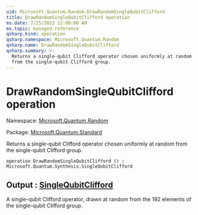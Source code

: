 ```yaml
---
uid: Microsoft.Quantum.Random.DrawRandomSingleQubitClifford
title: DrawRandomSingleQubitClifford operation
ms.date: 7/25/2022 12:00:00 AM
ms.topic: managed-reference
qsharp.kind: operation
qsharp.namespace: Microsoft.Quantum.Random
qsharp.name: DrawRandomSingleQubitClifford
qsharp.summary: >-
  Returns a single-qubit Clifford operator chosen uniformly at random
  from the single-qubit Clifford group.
---
```


# DrawRandomSingleQubitClifford operation

Namespace: [Microsoft.Quantum.Random](xref:Microsoft.Quantum.Random)

Package: [Microsoft.Quantum.Standard](https://nuget.org/packages/Microsoft.Quantum.Standard)


Returns a single-qubit Clifford operator chosen uniformly at randomfrom the single-qubit Clifford group.

```qsharp
operation DrawRandomSingleQubitClifford () : Microsoft.Quantum.Synthesis.SingleQubitClifford
```


## Output : [SingleQubitClifford](xref:Microsoft.Quantum.Synthesis.SingleQubitClifford)

A single-qubit Clifford operator, drawn at random from the 192 elementsof the single-qubit Clifford group.